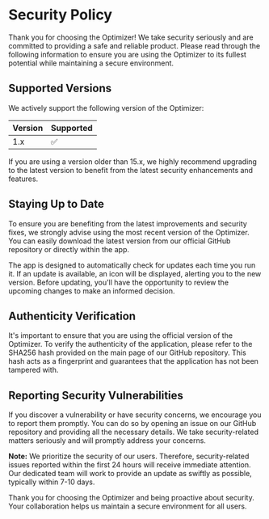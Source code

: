 # Security Policy

Thank you for choosing the Optimizer! We take security seriously and are committed to providing a safe and reliable product. Please read through the following information to ensure you are using the Optimizer to its fullest potential while maintaining a secure environment.

## Supported Versions

We actively support the following version of the Optimizer:

| Version | Supported          |
| ------- | ------------------ |
| 1.x   | ✅                |

If you are using a version older than 15.x, we highly recommend upgrading to the latest version to benefit from the latest security enhancements and features.

## Staying Up to Date

To ensure you are benefiting from the latest improvements and security fixes, we strongly advise using the most recent version of the Optimizer. You can easily download the latest version from our official GitHub repository or directly within the app.

The app is designed to automatically check for updates each time you run it. If an update is available, an icon will be displayed, alerting you to the new version. Before updating, you'll have the opportunity to review the upcoming changes to make an informed decision.

## Authenticity Verification

It's important to ensure that you are using the official version of the Optimizer. To verify the authenticity of the application, please refer to the SHA256 hash provided on the main page of our GitHub repository. This hash acts as a fingerprint and guarantees that the application has not been tampered with.

## Reporting Security Vulnerabilities

If you discover a vulnerability or have security concerns, we encourage you to report them promptly. You can do so by opening an issue on our GitHub repository and providing all the necessary details. We take security-related matters seriously and will promptly address your concerns.

**Note:** We prioritize the security of our users. Therefore, security-related issues reported within the first 24 hours will receive immediate attention. Our dedicated team will work to provide an update as swiftly as possible, typically within 7-10 days.

Thank you for choosing the Optimizer and being proactive about security. Your collaboration helps us maintain a secure environment for all users.
